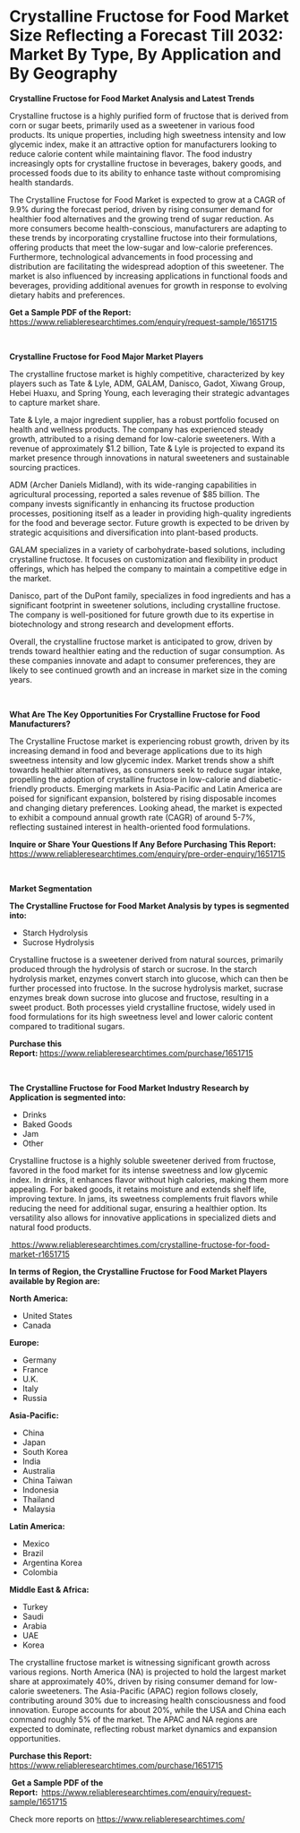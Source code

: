 <p><h1>Crystalline Fructose for Food Market Size Reflecting a Forecast Till 2032: Market By Type, By Application and By Geography</h1></p><p><strong>Crystalline Fructose for Food Market Analysis and Latest Trends</strong></p>
<p><p>Crystalline fructose is a highly purified form of fructose that is derived from corn or sugar beets, primarily used as a sweetener in various food products. Its unique properties, including high sweetness intensity and low glycemic index, make it an attractive option for manufacturers looking to reduce calorie content while maintaining flavor. The food industry increasingly opts for crystalline fructose in beverages, bakery goods, and processed foods due to its ability to enhance taste without compromising health standards.</p><p>The Crystalline Fructose for Food Market is expected to grow at a CAGR of 9.9% during the forecast period, driven by rising consumer demand for healthier food alternatives and the growing trend of sugar reduction. As more consumers become health-conscious, manufacturers are adapting to these trends by incorporating crystalline fructose into their formulations, offering products that meet the low-sugar and low-calorie preferences. Furthermore, technological advancements in food processing and distribution are facilitating the widespread adoption of this sweetener. The market is also influenced by increasing applications in functional foods and beverages, providing additional avenues for growth in response to evolving dietary habits and preferences.</p></p>
<p><strong>Get a Sample PDF of the Report:&nbsp;</strong> <a href="https://www.reliableresearchtimes.com/enquiry/request-sample/1651715?utm_campaign=3209&utm_medium=2&utm_source=Github&utm_content=ia&utm_term=23032025&utm_id=crystalline-fructose-for-food">https://www.reliableresearchtimes.com/enquiry/request-sample/1651715</a></p>
<p>&nbsp;</p>
<p><strong>Crystalline Fructose for Food Major Market Players</strong></p>
<p><p>The crystalline fructose market is highly competitive, characterized by key players such as Tate & Lyle, ADM, GALAM, Danisco, Gadot, Xiwang Group, Hebei Huaxu, and Spring Young, each leveraging their strategic advantages to capture market share.</p><p>Tate & Lyle, a major ingredient supplier, has a robust portfolio focused on health and wellness products. The company has experienced steady growth, attributed to a rising demand for low-calorie sweeteners. With a revenue of approximately $1.2 billion, Tate & Lyle is projected to expand its market presence through innovations in natural sweeteners and sustainable sourcing practices.</p><p>ADM (Archer Daniels Midland), with its wide-ranging capabilities in agricultural processing, reported a sales revenue of $85 billion. The company invests significantly in enhancing its fructose production processes, positioning itself as a leader in providing high-quality ingredients for the food and beverage sector. Future growth is expected to be driven by strategic acquisitions and diversification into plant-based products.</p><p>GALAM specializes in a variety of carbohydrate-based solutions, including crystalline fructose. It focuses on customization and flexibility in product offerings, which has helped the company to maintain a competitive edge in the market. </p><p>Danisco, part of the DuPont family, specializes in food ingredients and has a significant footprint in sweetener solutions, including crystalline fructose. The company is well-positioned for future growth due to its expertise in biotechnology and strong research and development efforts.</p><p>Overall, the crystalline fructose market is anticipated to grow, driven by trends toward healthier eating and the reduction of sugar consumption. As these companies innovate and adapt to consumer preferences, they are likely to see continued growth and an increase in market size in the coming years.</p></p>
<p>&nbsp;</p>
<p><strong>What Are The Key Opportunities For Crystalline Fructose for Food Manufacturers?</strong></p>
<p><p>The Crystalline Fructose market is experiencing robust growth, driven by its increasing demand in food and beverage applications due to its high sweetness intensity and low glycemic index. Market trends show a shift towards healthier alternatives, as consumers seek to reduce sugar intake, propelling the adoption of crystalline fructose in low-calorie and diabetic-friendly products. Emerging markets in Asia-Pacific and Latin America are poised for significant expansion, bolstered by rising disposable incomes and changing dietary preferences. Looking ahead, the market is expected to exhibit a compound annual growth rate (CAGR) of around 5-7%, reflecting sustained interest in health-oriented food formulations.</p></p>
<p><strong>Inquire or Share Your Questions If Any Before Purchasing This Report:</strong> <a href="https://www.reliableresearchtimes.com/enquiry/pre-order-enquiry/1651715?utm_campaign=3209&utm_medium=2&utm_source=Github&utm_content=ia&utm_term=23032025&utm_id=crystalline-fructose-for-food">https://www.reliableresearchtimes.com/enquiry/pre-order-enquiry/1651715</a></p>
<p>&nbsp;</p>
<p><strong>Market Segmentation</strong></p>
<p><strong>The Crystalline Fructose for Food Market Analysis by types is segmented into:</strong></p>
<p><ul><li>Starch Hydrolysis</li><li>Sucrose Hydrolysis</li></ul></p>
<p><p>Crystalline fructose is a sweetener derived from natural sources, primarily produced through the hydrolysis of starch or sucrose. In the starch hydrolysis market, enzymes convert starch into glucose, which can then be further processed into fructose. In the sucrose hydrolysis market, sucrase enzymes break down sucrose into glucose and fructose, resulting in a sweet product. Both processes yield crystalline fructose, widely used in food formulations for its high sweetness level and lower caloric content compared to traditional sugars.</p></p>
<p><strong>Purchase this Report:&nbsp;</strong><a href="https://www.reliableresearchtimes.com/purchase/1651715?utm_campaign=3209&utm_medium=2&utm_source=Github&utm_content=ia&utm_term=23032025&utm_id=crystalline-fructose-for-food">https://www.reliableresearchtimes.com/purchase/1651715</a></p>
<p>&nbsp;</p>
<p><strong>The Crystalline Fructose for Food Market Industry Research by Application is segmented into:</strong></p>
<p><ul><li>Drinks</li><li>Baked Goods</li><li>Jam</li><li>Other</li></ul></p>
<p><p>Crystalline fructose is a highly soluble sweetener derived from fructose, favored in the food market for its intense sweetness and low glycemic index. In drinks, it enhances flavor without high calories, making them more appealing. For baked goods, it retains moisture and extends shelf life, improving texture. In jams, its sweetness complements fruit flavors while reducing the need for additional sugar, ensuring a healthier option. Its versatility also allows for innovative applications in specialized diets and natural food products.</p></p>
<p><a href="https://www.reliableresearchtimes.com/crystalline-fructose-for-food-market-r1651715?utm_campaign=3209&utm_medium=2&utm_source=Github&utm_content=ia&utm_term=23032025&utm_id=crystalline-fructose-for-food">&nbsp;https://www.reliableresearchtimes.com/crystalline-fructose-for-food-market-r1651715</a></p>
<p><strong>In terms of Region, the Crystalline Fructose for Food Market Players available by Region are:</strong></p>
<p>
    <p> <strong> North America: </strong>
        <ul>
            <li>United States</li>
            <li>Canada</li>
        </ul>
        </p> 
    <p> <strong> Europe: </strong>
        <ul>
            <li>Germany</li>
            <li>France</li>
            <li>U.K.</li>
            <li>Italy</li>
            <li>Russia</li>
        </ul>
        </p> 
    <p> <strong> Asia-Pacific: </strong>
        <ul>
            <li>China</li>
            <li>Japan</li>
            <li>South Korea</li>
            <li>India</li>
            <li>Australia</li>
            <li>China Taiwan</li>
            <li>Indonesia</li>
            <li>Thailand</li>
            <li>Malaysia</li>
        </ul>
        </p> 
    <p> <strong> Latin America: </strong>
        <ul>
            <li>Mexico</li>
            <li>Brazil</li>
            <li>Argentina Korea</li>
            <li>Colombia</li>
        </ul>
        </p> 
    <p> <strong> Middle East & Africa: </strong>
        <ul>
            <li>Turkey</li>
            <li>Saudi</li>
            <li>Arabia</li>
            <li>UAE</li>
            <li>Korea</li>
        </ul>
    </p>
    </p>
<p><p>The crystalline fructose market is witnessing significant growth across various regions. North America (NA) is projected to hold the largest market share at approximately 40%, driven by rising consumer demand for low-calorie sweeteners. The Asia-Pacific (APAC) region follows closely, contributing around 30% due to increasing health consciousness and food innovation. Europe accounts for about 20%, while the USA and China each command roughly 5% of the market. The APAC and NA regions are expected to dominate, reflecting robust market dynamics and expansion opportunities.</p></p>
<p><strong>Purchase this Report: </strong><a href="https://www.reliableresearchtimes.com/purchase/1651715?utm_campaign=3209&utm_medium=2&utm_source=Github&utm_content=ia&utm_term=23032025&utm_id=crystalline-fructose-for-food">https://www.reliableresearchtimes.com/purchase/1651715</a></p>
<p>&nbsp;<strong>Get a Sample PDF of the Report:&nbsp;&nbsp;</strong><a href="https://www.reliableresearchtimes.com/enquiry/request-sample/1651715?utm_campaign=3209&utm_medium=2&utm_source=Github&utm_content=ia&utm_term=23032025&utm_id=crystalline-fructose-for-food">https://www.reliableresearchtimes.com/enquiry/request-sample/1651715</a></p>
<p><strong></strong></p>
<p>Check more reports on <a href="https://www.reliableresearchtimes.com/?utm_campaign=3209&utm_medium=2&utm_source=Github&utm_content=ia&utm_term=23032025&utm_id=crystalline-fructose-for-food">https://www.reliableresearchtimes.com/</a></p>